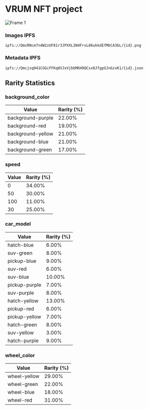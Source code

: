 # VRUM NFT project
![Frame 1](https://github.com/olivmath/vrum/assets/50037567/e809abc7-0c42-4abb-a95a-3f439ef880ed)

### Images IPFS

```
ipfs://QmcRNcm7n4W2zUF81r3JPXXL2N4FrvL86ukkdEfMbCA3bL/{id}.png
```

### Metadata IPFS

```
ipfs://Qmcjsq941CGGcFFKq8VJxVjbbMKH9QCsx8JfgpGJnGzxK1/{id}.json
```

## Rarity Statistics

### background_color

| Value             | Rarity (%) |
| ----------------- | ---------- |
| background-purple | 22.00%     |
| background-red    | 19.00%     |
| background-yellow | 21.00%     |
| background-blue   | 21.00%     |
| background-green  | 17.00%     |

### speed

| Value | Rarity (%) |
| ----- | ---------- |
| 0     | 34.00%     |
| 50    | 30.00%     |
| 100   | 11.00%     |
| 30    | 25.00%     |

### car_model

| Value         | Rarity (%) |
| ------------- | ---------- |
| hatch-blue    | 6.00%      |
| suv-green     | 8.00%      |
| pickup-blue   | 9.00%      |
| suv-red       | 6.00%      |
| suv-blue      | 10.00%     |
| pickup-purple | 7.00%      |
| suv-purple    | 8.00%      |
| hatch-yellow  | 13.00%     |
| pickup-red    | 6.00%      |
| pickup-yellow | 7.00%      |
| hatch-green   | 8.00%      |
| suv-yellow    | 3.00%      |
| hatch-purple  | 9.00%      |

### wheel_color

| Value        | Rarity (%) |
| ------------ | ---------- |
| wheel-yellow | 29.00%     |
| wheel-green  | 22.00%     |
| wheel-blue   | 18.00%     |
| wheel-red    | 31.00%     |
